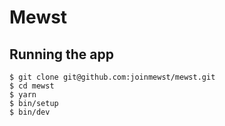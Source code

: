 # Mewst

## Running the app

```
$ git clone git@github.com:joinmewst/mewst.git
$ cd mewst
$ yarn
$ bin/setup
$ bin/dev
```
